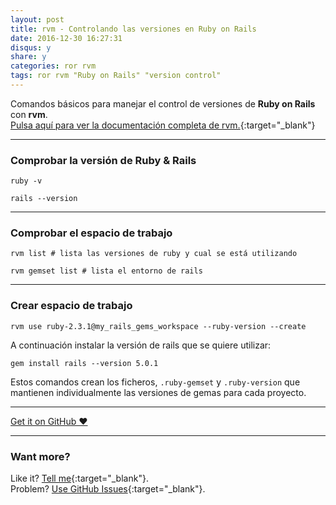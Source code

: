 ```yaml
---
layout: post
title: rvm - Controlando las versiones en Ruby on Rails
date: 2016-12-30 16:27:31
disqus: y
share: y
categories: ror rvm
tags: ror rvm "Ruby on Rails" "version control"
---
```


Comandos básicos para manejar el control de versiones de **Ruby on Rails** con **rvm**.<br>
[Pulsa aquí para ver la documentación completa de rvm.](https://rvm.io){:target="_blank"}

---

### Comprobar la versión de Ruby & Rails

`ruby -v`

`rails --version`

---

### Comprobar el espacio de trabajo

`rvm list # lista las versiones de ruby y cual se está utilizando`

`rvm gemset list # lista el entorno de rails`

---

### Crear espacio de trabajo

``rvm use ruby-2.3.1@my_rails_gems_workspace --ruby-version --create``

A continuación instalar la versión de rails que se quiere utilizar:

``gem install rails --version 5.0.1``

Estos comandos crean los ficheros, `.ruby-gemset` y `.ruby-version`
que mantienen individualmente las versiones de gemas para cada proyecto.

---

<a href="https://github.com/mariope/apuntes" target="_blank" class="big-button gray">Get it on GitHub &hearts;</a>

---

### Want more?

Like it? [Tell me](http://twitter.com/mariodevelop){:target="_blank"}.<br/>
Problem? [Use GitHub Issues](https://github.com/mariope/apuntes/issues){:target="_blank"}.
